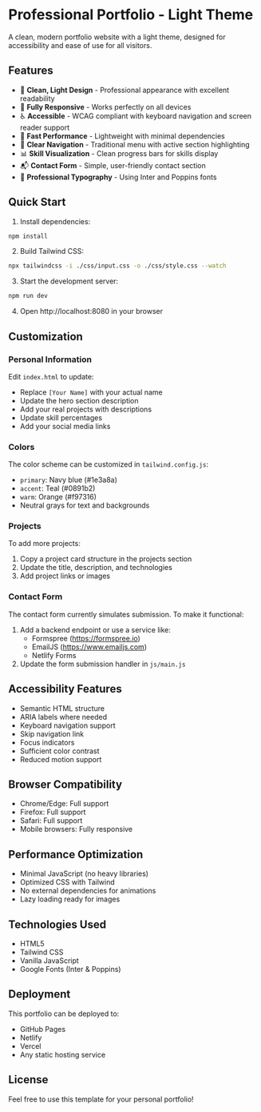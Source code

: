 # Professional Portfolio - Light Theme

A clean, modern portfolio website with a light theme, designed for accessibility and ease of use for all visitors.

## Features

- 🌟 **Clean, Light Design** - Professional appearance with excellent readability
- 📱 **Fully Responsive** - Works perfectly on all devices
- ♿ **Accessible** - WCAG compliant with keyboard navigation and screen reader support
- 🚀 **Fast Performance** - Lightweight with minimal dependencies
- 🎯 **Clear Navigation** - Traditional menu with active section highlighting
- 📊 **Skill Visualization** - Clean progress bars for skills display
- 📬 **Contact Form** - Simple, user-friendly contact section
- 🎨 **Professional Typography** - Using Inter and Poppins fonts

## Quick Start

1. Install dependencies:
```bash
npm install
```

2. Build Tailwind CSS:
```bash
npx tailwindcss -i ./css/input.css -o ./css/style.css --watch
```

3. Start the development server:
```bash
npm run dev
```

4. Open http://localhost:8080 in your browser

## Customization

### Personal Information
Edit `index.html` to update:
- Replace `[Your Name]` with your actual name
- Update the hero section description
- Add your real projects with descriptions
- Update skill percentages
- Add your social media links

### Colors
The color scheme can be customized in `tailwind.config.js`:
- `primary`: Navy blue (#1e3a8a)
- `accent`: Teal (#0891b2)
- `warm`: Orange (#f97316)
- Neutral grays for text and backgrounds

### Projects
To add more projects:
1. Copy a project card structure in the projects section
2. Update the title, description, and technologies
3. Add project links or images

### Contact Form
The contact form currently simulates submission. To make it functional:
1. Add a backend endpoint or use a service like:
   - Formspree (https://formspree.io)
   - EmailJS (https://www.emailjs.com)
   - Netlify Forms
2. Update the form submission handler in `js/main.js`

## Accessibility Features

- Semantic HTML structure
- ARIA labels where needed
- Keyboard navigation support
- Skip navigation link
- Focus indicators
- Sufficient color contrast
- Reduced motion support

## Browser Compatibility

- Chrome/Edge: Full support
- Firefox: Full support
- Safari: Full support
- Mobile browsers: Fully responsive

## Performance Optimization

- Minimal JavaScript (no heavy libraries)
- Optimized CSS with Tailwind
- No external dependencies for animations
- Lazy loading ready for images

## Technologies Used

- HTML5
- Tailwind CSS
- Vanilla JavaScript
- Google Fonts (Inter & Poppins)

## Deployment

This portfolio can be deployed to:
- GitHub Pages
- Netlify
- Vercel
- Any static hosting service

## License

Feel free to use this template for your personal portfolio!
